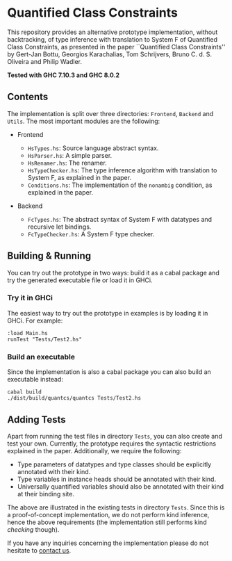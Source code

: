 # Quantified Class Constraints #

This repository provides an alternative prototype implementation, without backtracking, of type inference with translation to System F of Quantified Class Constraints, as presented in the paper ``Quantified Class Constraints'' by Gert-Jan Bottu, Georgios Karachalias, Tom Schrijvers, Bruno C. d. S. Oliveira and Philip Wadler.

**Tested with GHC 7.10.3 and GHC 8.0.2**

## Contents ##

The implementation is split over three directories: `Frontend`, `Backend` and `Utils`. The most important modules are the following:

  * Frontend
    + `HsTypes.hs`: Source language abstract syntax.
    + `HsParser.hs`: A simple parser.
    + `HsRenamer.hs`: The renamer.
    + `HsTypeChecker.hs`: The type inference algorithm with translation to System F, as explained in the paper.
    + `Conditions.hs`: The implementation of the `nonambig` condition, as explained in the paper.

  * Backend
    + `FcTypes.hs`: The abstract syntax of System F with datatypes and recursive let bindings.
    + `FcTypeChecker.hs`: A System F type checker.

## Building & Running ##

You can try out the prototype in two ways: build it as a cabal package and try the generated executable file or load it in GHCi.

### Try it in GHCi ###

The easiest way to try out the prototype in examples is by loading it in GHCi. For example:

    :load Main.hs
    runTest "Tests/Test2.hs"

### Build an executable ###

Since the implementation is also a cabal package you can also build an executable instead:

    cabal build
    ./dist/build/quantcs/quantcs Tests/Test2.hs

## Adding Tests ##

Apart from running the test files in directory `Tests`, you can also create and test your own. Currently, the prototype requires the syntactic restrictions explained in the paper. Additionally, we require the following:

* Type parameters of datatypes and type classes should be explicitly annotated with their kind.
* Type variables in instance heads should be annotated with their kind.
* Universally quantified variables should also be annotated with their kind at their binding site.

The above are illustrated in the existing tests in directory `Tests`. Since this is a proof-of-concept implementation, we do not perform kind inference, hence the above requirements (the implementation still performs kind *checking* though).

If you have any inquiries concerning the implementation please do not hesitate to [contact us](mailto:georgios.karachalias@cs.kuleuven.be).


